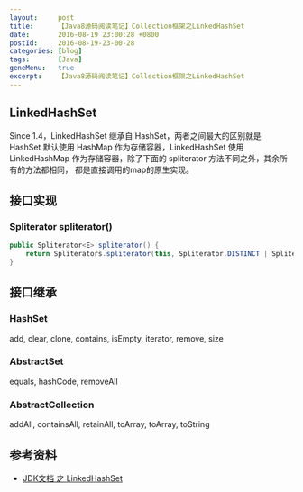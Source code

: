 ```yaml
---
layout:     post
title:      【Java8源码阅读笔记】Collection框架之LinkedHashSet
date:       2016-08-19 23:00:28 +0800
postId:     2016-08-19-23-00-28
categories: [blog]
tags:       [Java]
geneMenu:   true
excerpt:    【Java8源码阅读笔记】Collection框架之LinkedHashSet
---
```


## LinkedHashSet
Since 1.4，LinkedHashSet 继承自 HashSet，两者之间最大的区别就是
HashSet 默认使用 HashMap 作为存储容器，LinkedHashSet 使用 LinkedHashMap
作为存储容器，除了下面的 spliterator 方法不同之外，其余所有的方法都相同，
都是直接调用的map的原生实现。

## 接口实现

### Spliterator<E> spliterator()
```java
public Spliterator<E> spliterator() {
    return Spliterators.spliterator(this, Spliterator.DISTINCT | Spliterator.ORDERED);
}
```

## 接口继承

### HashSet
add, clear, clone, contains, isEmpty, iterator, remove, size

### AbstractSet
equals, hashCode, removeAll

### AbstractCollection
addAll, containsAll, retainAll, toArray, toArray, toString

## 参考资料

* [JDK文档 之 LinkedHashSet](https://docs.oracle.com/javase/8/docs/api/java/util/LinkedHashSet.html)

```java
```

